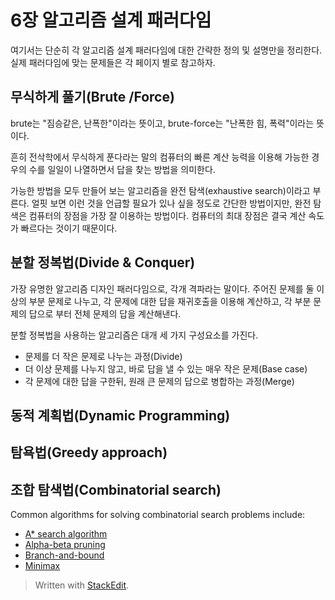 
# 6장 알고리즘 설계 패러다임

여기서는 단순히 각 알고리즘 설계 패러다임에 대한 간략한 정의 및 설명만을 정리한다. 실제 패러다임에 맞는 문제들은 각 페이지 별로 참고하자.


## 무식하게 풀기(Brute /Force)

brute는 "짐승같은, 난폭한"이라는 뜻이고, brute-force는 "난폭한 힘, 폭력"이라는 뜻이다. 

흔히 전삭학에서 무식하게 푼다라는 말의 컴퓨터의 빠른 계산 능력을 이용해 가능한 경우의 수를 일일이 나열하면서 답을 찾는 방법을 의미한다.  

가능한 방법을 모두 만들어 보는 알고리즘을 완전 탐색(exhaustive search)이라고 부른다. 얼핏 보면 이런 것을 언급할 필요가 있나 싶을 정도로 간단한 방법이지만, 완전 탐색은 컴퓨터의 장점을 가장 잘 이용하는 방법이다. 컴퓨터의 최대 장점은 결국 계산 속도가 빠르다는 것이기 때문이다. 

## 분할 정복법(Divide & Conquer)

가장 유명한 알고리즘 디자인 패러다임으로, 각개 격파라는 말이다. 
주어진 문제를 둘 이상의 부분 문제로 나누고, 각 문제에 대한 답을 재귀호출을 이용해 계산하고, 각 부분 문제의 답으로 부터 전체 문제의 답을 계산해낸다. 

분할 정복법을 사용하는 알고리즘은 대개 세 가지 구성요소를 가진다.

* 문제를 더 작은 문제로 나누는 과정(Divide)
* 더 이상 문제를 나누지 않고, 바로 답을 낼 수 있는 매우 작은 문제(Base case)
* 각 문제에 대한 답을 구한뒤, 원래 큰 문제의 답으로 병합하는 과정(Merge)


## 동적 계획법(Dynamic Programming)



## 탐욕법(Greedy approach)

## 조합 탐색법(Combinatorial search)

Common algorithms for solving combinatorial search problems include:

-   [A* search algorithm](https://en.wikipedia.org/wiki/A*_search_algorithm "A* search algorithm")
-   [Alpha-beta pruning](https://en.wikipedia.org/wiki/Alpha-beta_pruning "Alpha-beta pruning")
-   [Branch-and-bound](https://en.wikipedia.org/wiki/Branch-and-bound "Branch-and-bound")
-   [Minimax](https://en.wikipedia.org/wiki/Minimax "Minimax")



> Written with [StackEdit](https://stackedit.io/).

